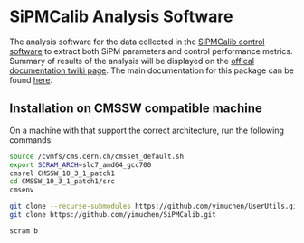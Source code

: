 # SiPMCalib Analysis Software

The analysis software for the data collected in the [SiPMCalib control
software][sipmcalibcontrol] to extract both SiPM parameters and control
performance metrics. Summary of results of the analysis will be displayed on the
[offical documentation twiki page][sipmcalibtwiki]. The main documentation for
this package can be found [here][maindoc].

## Installation on CMSSW compatible machine

On a machine with that support the correct architecture, run the following commands:

```bash
source /cvmfs/cms.cern.ch/cmsset_default.sh
export SCRAM_ARCH=slc7_amd64_gcc700
cmsrel CMSSW_10_3_1_patch1
cd CMSSW_10_3_1_patch1/src
cmsenv

git clone --recurse-submodules https://github.com/yimuchen/UserUtils.git
git clone https://github.com/yimuchen/SiPMCalib.git

scram b
```

[sipmcalibcontrol]: https://github.com/yimuchen/SiPMCalibControl
[sipmcalibtwiki]: https://twiki.cern.ch/twiki/bin/viewauth/CMS/UMDHGCalSiPMCalib
[maindoc]: https://yimuchen.github.io/SiPMCalib/
